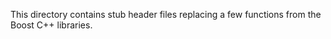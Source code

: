 
This directory contains stub header files replacing a few functions from 
the Boost C++ libraries.

